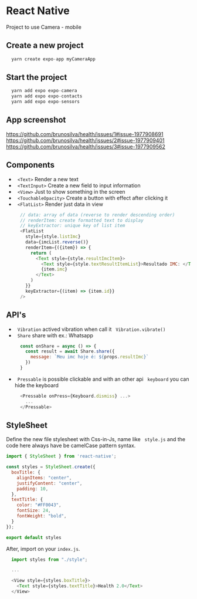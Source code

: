 # React Native

Project to use Camera - mobile


## Create a new project

```js
  yarn create expo-app myCameraApp
```


## Start the project

```js
  yarn add expo expo-camera
  yarn add expo expo-contacts
  yarn add expo expo-sensors
```



## App screenshot
https://github.com/brunosilva/health/issues/1#issue-1977908691
https://github.com/brunosilva/health/issues/2#issue-1977909401
https://github.com/brunosilva/health/issues/3#issue-1977909562



## Components

- ` <Text>` Render a new text
- ` <TextInput>` Create a new field to input information
- ` <View>` Just to show something in the screen
- ` <TouchableOpacity>` Create a button with effect after clicking it
- ` <FlatList>` Render just data in view
  ```js
    // data: array of data (reverse to render descending order)
    // renderItem: create formatted text to display
    // keyExtractor: unique key of list item
    <FlatList
      style={style.listImc}
      data={imcList.reverse()}
      renderItem={({item}) => {
        return (
          <Text style={style.resultImcItem}>
            <Text style={style.textResultItemList}>Resultado IMC: </Text>
            {item.imc}
          </Text>
        )
      }}
      keyExtractor={(item) => {item.id}}
    />
  ```




## API's

- ` Vibration` actived vibration when call it ` Vibration.vibrate()`
- ` Share` share with ex.: Whatsapp
  ```js
    const onShare = async () => {
      const result = await Share.share({
        message: `Meu imc hoje é: ${props.resultImc}`
      })
    }
  ```
- ` Pressable` is possible clickable and with an other api ` keyboard` you can hide the keyboard
  ```js
    <Pressable onPress={Keyboard.dismiss} ...>
      ...
    </Pressable>
  ```


## StyleSheet

Define the new file stylesheet with Css-in-Js, name like ` style.js` and the code here always have be camelCase pattern syntax.
```js
import { StyleSheet } from 'react-native';

const styles = StyleSheet.create({
  boxTitle: {
    alignItems: "center",
    justifyContent: "center",
    padding: 10,
  },
  textTitle: {
    color: "#FF0043",
    fontSize: 24,
    fontWeight: "bold",
  }
});

export default styles
```

After, import on your `index.js`.
```js
  import styles from "./style";

  ...

  <View style={styles.boxTitle}>
    <Text style={styles.textTitle}>Health 2.0</Text>
  </View>
```
